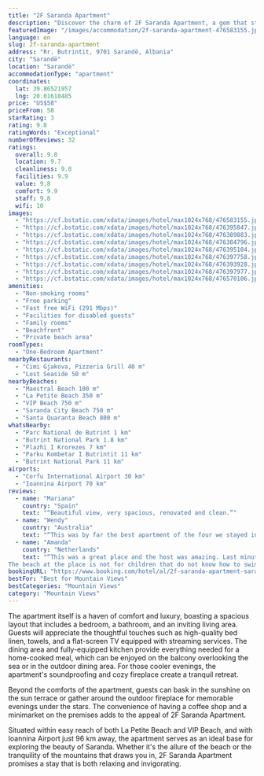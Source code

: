```yaml
---
title: "2F Saranda Apartment"
description: "Discover the charm of 2F Saranda Apartment, a gem that stands out for its breathtaking mountain views and its prime location just a stone's throw away from Maestral Beach."
featuredImage: "/images/accommodation/2f-saranda-apartment-476583155.jpg"
language: en
slug: 2f-saranda-apartment
address: "Rr. Butrintit, 9701 Sarandë, Albania"
city: "Sarandë"
location: "Sarandë"
accommodationType: "apartment"
coordinates:
  lat: 39.86521957
  lng: 20.01618485
price: "US$58"
priceFrom: 58
starRating: 3
rating: 9.8
ratingWords: "Exceptional"
numberOfReviews: 32
ratings:
  overall: 9.8
  location: 9.7
  cleanliness: 9.8
  facilities: 9.9
  value: 9.8
  comfort: 9.9
  staff: 9.8
  wifi: 10
images:
  - "https://cf.bstatic.com/xdata/images/hotel/max1024x768/476583155.jpg?k=efdd9c3eb8fb9fb893ad503cee3818ae4f050981bc039fac079afbc6087c0422&o=&hp=1"
  - "https://cf.bstatic.com/xdata/images/hotel/max1024x768/476395847.jpg?k=b439be657302c22bdb0020175cf815f441a902aae79e62340a779d2aab156a7a&o=&hp=1"
  - "https://cf.bstatic.com/xdata/images/hotel/max1024x768/476389883.jpg?k=c92d0ab22e39e02aa58da306fb48ff5645dc0857e435a5006abe28c3e6a29287&o=&hp=1"
  - "https://cf.bstatic.com/xdata/images/hotel/max1024x768/476384796.jpg?k=883ad5524126c644041866170900e82e869ae7d16867b57f6575048207cea94c&o=&hp=1"
  - "https://cf.bstatic.com/xdata/images/hotel/max1024x768/476395104.jpg?k=5296f9d693350bea3147fad23d8229b10f72155d4a1ac260948fa1fc8bd48daf&o=&hp=1"
  - "https://cf.bstatic.com/xdata/images/hotel/max1024x768/476397758.jpg?k=b789cbe13568c89a2e9342b073154b1bce4d73cef7706c72f94dd0863f280162&o=&hp=1"
  - "https://cf.bstatic.com/xdata/images/hotel/max1024x768/476393928.jpg?k=2ab169f0989d0da702e8444ef2896d9f5c04fc6c14c014f95a50939621eb6215&o=&hp=1"
  - "https://cf.bstatic.com/xdata/images/hotel/max1024x768/476397977.jpg?k=479bde4fa7c652957ca0103ffb571d2d7c4714ecc0061a55f7430167411c493b&o=&hp=1"
  - "https://cf.bstatic.com/xdata/images/hotel/max1024x768/476570106.jpg?k=ee53a324272c9c7f80f0d15d07e91ffc7bdef6aad99a36cc5e5a295018d30cc2&o=&hp=1"
amenities:
  - "Non-smoking rooms"
  - "Free parking"
  - "Fast free WiFi (291 Mbps)"
  - "Facilities for disabled guests"
  - "Family rooms"
  - "Beachfront"
  - "Private beach area"
roomTypes:
  - "One-Bedroom Apartment"
nearbyRestaurants:
  - "Cimi Gjakova, Pizzeria Grill 40 m"
  - "Lost Seaside 50 m"
nearbyBeaches:
  - "Maestral Beach 100 m"
  - "La Petite Beach 350 m"
  - "VIP Beach 750 m"
  - "Saranda City Beach 750 m"
  - "Santa Quaranta Beach 800 m"
whatsNearby:
  - "Parc National de Butrint 1 km"
  - "Butrint National Park 1.8 km"
  - "Plazhi I Krorezes 7 km"
  - "Parku Kombetar I Butrintit 11 km"
  - "Butrint National Park 11 km"
airports:
  - "Corfu International Airport 30 km"
  - "Ioannina Airport 70 km"
reviews:
  - name: "Mariana"
    country: "Spain"
    text: "“Beautiful view, very spacious, renovated and clean.”"
  - name: "Wendy"
    country: "Australia"
    text: "“This was by far the best apartment of the four we stayed in in Albania (in a similar price range). The furnishings were modern and comfortable, the apartment was spacious and well laid out, wifi great, beds comfy, shower perfect, and the little...”"
  - name: "Amanda"
    country: "Netherlands"
    text: "“This was a great place and the host was amazing. Last minute the fix us the baby bed.
The beach at the place is not for children that do not know how to swim. So keep that in mind if you have a family.”"
bookingURL: "https://www.booking.com/hotel/al/2f-saranda-apartment-sarande.en-gb.html?aid=8035640"
bestFor: "Best for Mountain Views"
bestCategories: "Mountain Views"
category: "Mountain Views"
---
```


The apartment itself is a haven of comfort and luxury, boasting a spacious layout that includes a bedroom, a bathroom, and an inviting living area. Guests will appreciate the thoughtful touches such as high-quality bed linen, towels, and a flat-screen TV equipped with streaming services. The dining area and fully-equipped kitchen provide everything needed for a home-cooked meal, which can be enjoyed on the balcony overlooking the sea or in the outdoor dining area. For those cooler evenings, the apartment's soundproofing and cozy fireplace create a tranquil retreat.

Beyond the comforts of the apartment, guests can bask in the sunshine on the sun terrace or gather around the outdoor fireplace for memorable evenings under the stars. The convenience of having a coffee shop and a minimarket on the premises adds to the appeal of 2F Saranda Apartment.

Situated within easy reach of both La Petite Beach and VIP Beach, and with Ioannina Airport just 96 km away, the apartment serves as an ideal base for exploring the beauty of Saranda. Whether it's the allure of the beach or the tranquility of the mountains that draws you in, 2F Saranda Apartment promises a stay that is both relaxing and invigorating.